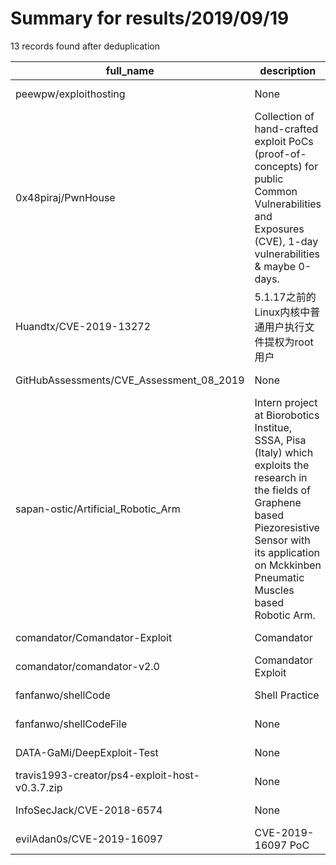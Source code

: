 
# Summary for results/2019/09/19
    
13 records found after deduplication

| full_name | description | html_url | matched_list | matched_count | pushed_at | size | stargazers_count | language | forks_count |
|------------------------------------------------|---------------------------------------------------------------------------------------------------------------------------------------------------------------------------------------------------------------------|-------------------------------------------------------------------|---------------------------------------------|-----------------|---------------------------|--------|--------------------|------------|---------------|
| peewpw/exploithosting | None | https://github.com/peewpw/exploithosting | ['exploit'] | 1 | 2019-09-19 16:09:55+00:00 | 0 | 2 | PowerShell | 4 |
| 0x48piraj/PwnHouse | Collection of hand-crafted exploit PoCs (proof-of-concepts) for public Common Vulnerabilities and Exposures (CVE), 1-day vulnerabilities & maybe 0-days. | https://github.com/0x48piraj/PwnHouse | ['cve poc', 'exploit', 'vulnerability poc'] | 3 | 2019-09-19 06:02:32+00:00 | 10676 | 4 | HTML | 3 |
| Huandtx/CVE-2019-13272 | 5.1.17之前的Linux内核中普通用户执行文件提权为root用户 | https://github.com/Huandtx/CVE-2019-13272 | ['cve-2'] | 1 | 2019-09-19 02:09:28+00:00 | 93 | 2 | C | 0 |
| GitHubAssessments/CVE_Assessment_08_2019 | None | https://github.com/GitHubAssessments/CVE_Assessment_08_2019 | ['cve-2'] | 1 | 2019-09-19 02:05:23+00:00 | 725 | 0 | | 0 |
| sapan-ostic/Artificial_Robotic_Arm | Intern project at Biorobotics Institue, SSSA, Pisa (Italy) which exploits the research in the fields of Graphene based Piezoresistive Sensor with its application on Mckkinben Pneumatic Muscles based Robotic Arm. | https://github.com/sapan-ostic/Artificial_Robotic_Arm | ['exploit'] | 1 | 2019-09-19 02:47:03+00:00 | 269749 | 0 | LabVIEW | 0 |
| comandator/Comandator-Exploit | Comandator | https://github.com/comandator/Comandator-Exploit | ['exploit'] | 1 | 2019-09-19 03:36:14+00:00 | 0 | 0 | | 0 |
| comandator/comandator-v2.0 | Comandator Exploit | https://github.com/comandator/comandator-v2.0 | ['exploit'] | 1 | 2019-09-19 03:44:14+00:00 | 0 | 0 | | 0 |
| fanfanwo/shellCode | Shell Practice | https://github.com/fanfanwo/shellCode | ['shellcode'] | 1 | 2019-09-19 12:04:46+00:00 | 0 | 0 | nan | 0 |
| fanfanwo/shellCodeFile | None | https://github.com/fanfanwo/shellCodeFile | ['shellcode'] | 1 | 2019-09-19 12:29:02+00:00 | 0 | 0 | nan | 0 |
| DATA-GaMi/DeepExploit-Test | None | https://github.com/DATA-GaMi/DeepExploit-Test | ['exploit'] | 1 | 2019-09-19 13:27:41+00:00 | 51 | 0 | Python | 0 |
| travis1993-creator/ps4-exploit-host-v0.3.7.zip | None | https://github.com/travis1993-creator/ps4-exploit-host-v0.3.7.zip | ['exploit'] | 1 | 2019-09-19 13:42:53+00:00 | 0 | 0 | | 1 |
| InfoSecJack/CVE-2018-6574 | None | https://github.com/InfoSecJack/CVE-2018-6574 | ['cve-2'] | 1 | 2019-09-19 14:39:18+00:00 | 2 | 0 | Go | 0 |
| evilAdan0s/CVE-2019-16097 | CVE-2019-16097 PoC | https://github.com/evilAdan0s/CVE-2019-16097 | ['cve poc', 'cve-2'] | 2 | 2019-09-19 15:27:48+00:00 | 8 | 20 | Python | 9 |
